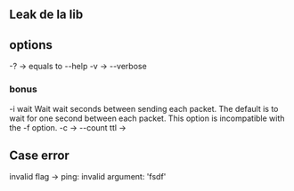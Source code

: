 ## Leak de la lib

## options
-? -> equals to --help
-v -> --verbose 

### bonus

-i wait
    Wait wait seconds between sending each packet. The default is to wait for one second between each packet. This option is incompatible with the -f option.
-c -> --count 
ttl -> 
## Case error
invalid flag -> ping: invalid argument: 'fsdf'



